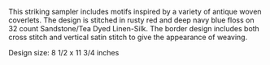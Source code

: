 This striking sampler includes motifs inspired by a variety of antique woven coverlets. The design is stitched in rusty red and deep navy blue floss on 32 count Sandstone/Tea Dyed Linen-Silk. The border design includes both cross stitch and vertical satin stitch to give the appearance of weaving.

Design size: 8 1/2 x 11 3/4 inches
